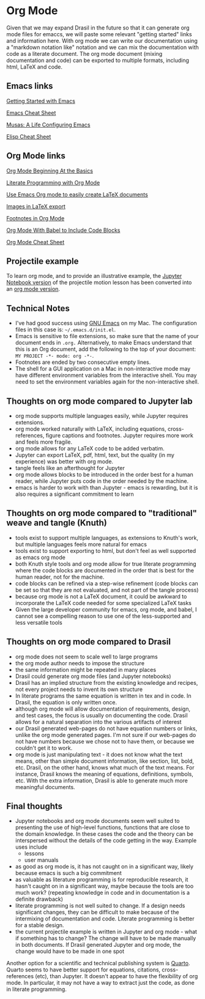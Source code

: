 # Org Mode

Given that we may expand Drasil in the future so that it can generate org mode files for emaccs, we will paste some relevant "getting started" links and information here.  With org mode we can write our documentation using a "markdown notation like" notation and we can mix the documentation with code as a literate document.  The org mode document (mixing documentation and code) can be exported to multiple formats, including html, LaTeX and code.

## Emacs links

[Getting Started with Emacs](https://lucidmanager.org/productivity/getting-started-with-emacs/)

[Emacs Cheat Sheet](https://www.gnu.org/software/emacs/refcards/pdf/refcard.pdf)

[Musas: A Life Configuring Emacs](https://alhassy.github.io/emacs.d/)

[Elisp Cheat Sheet](https://github.com/alhassy/ElispCheatSheet/blob/master/CheatSheet.pdf)


## Org Mode links

[Org Mode Beginning At the Basics](https://orgmode.org/worg/org-tutorials/org4beginners.html)

[Literate Programming with Org Mode](http://howardism.org/Technical/Emacs/literate-programming-tutorial.html)

[Use Emacs Org mode to easily create LaTeX documents](https://github.com/JacquesCarette/Drasil/wiki/Getting-Started-with-Org-Mode/_edit)

[Images in LaTeX export](https://orgmode.org/manual/Images-in-LaTeX-export.html)

[Footnotes in Org Mode](https://orgmode.org/manual/Creating-Footnotes.html)

[Org Mode With Babel to Include Code Blocks](https://orgmode.org/worg/org-contrib/babel/intro.html)

[Org Mode Cheat Sheet](https://devhints.io/org-mode)

## Projectile example

To learn org mode, and to provide an illustrative example, the [Jupyter Notebook version](https://github.com/smiths/caseStudies/blob/master/CaseStudies/projectile/projectileLesson/ProjectileLesson.ipynb) of the projectile motion lesson has been converted into an [org mode version](https://github.com/smiths/caseStudies/blob/master/CaseStudies/projectile/projectileLesson/orgModeVersion/projMotLesson.org).

## Technical Notes

- I've had good success using [GNU Emacs](https://www.gnu.org/software/emacs/) on my Mac.  The configuration files in this case is: `~/.emacs.d/init.el`.
- Emacs is sensitive to file extensions, so make sure that the name of your document ends in `.org.`  Alternatively, to make Emacs understand that this is an Org document, add the following to the top of your document: `MY PROJECT -*- mode: org -*-`.
- Footnotes are ended by two consecutive empty lines.
- The shell for a GUI application on a Mac in non-interactive mode may have different environment variables from the interactive shell.  You may need to set the environment variables again for the non-interactive shell.

## Thoughts on org mode compared to Jupyter lab
- org mode supports multiple languages easily, while Jupyter requires extensions.
- org mode worked naturally with LaTeX, including equations, cross-references, figure captions and footnotes.  Jupyter requires more work and feels more fragile.
- org mode allows for any LaTeX code to be added verbatim.
- Jupyter can export LaTeX, pdf, html, text, but the quality (in my experience) was better with org mode.
- tangle feels like an afterthought for Jupyter
- org mode allows blocks to be introduced in the order best for a human reader, while Jupyter puts code in the order needed by the machine.
- emacs is harder to work with than Jupyter - emacs is rewarding, but it is also requires a significant commitment to learn

## Thoughts on org mode compared to "traditional" weave and tangle (Knuth)
- tools exist to support multiple languages, as extensions to Knuth's work, but multiple languages feels more natural for emacs
- tools exist to support exporting to html, but don't feel as well supported as emacs org mode
- both Knuth style tools and org mode allow for true literate programming where the code blocks are documented in the order that is best for the human reader, not for the machine.
- code blocks can be refined via a step-wise refinement (code blocks can be set so that they are not evaluated, and not part of the tangle process)
- because org mode is not a LaTeX document, it could be awkward to incorporate the LaTeX code needed for some specialized LaTeX tasks
- Given the large developer community for emacs, org mode, and babel, I cannot see a compelling reason to use one of the less-supported and less versatile tools

## Thoughts on org mode compared to Drasil
- org mode does not seem to scale well to large programs
 - the org mode author needs to impose the structure
 - the same information might be repeated in many places
- Drasil could generate org mode files (and Jupyter notebooks)
- Drasil has an implied structure from the existing knowledge and recipes, not every project needs to invent its own structure
- In literate programs the same equation is written in tex and in code.  In Drasil, the equation is only written once.
- although org mode will allow documentation of requirements, design, and test cases, the focus is usually on documenting the code.  Drasil allows for a natural separation into the various artifacts of interest
- our Drasil generated web-pages do not have equation numbers or links, unlike the org mode generated pages.  I'm not sure if our web-pages do not have numbers because we chose not to have them, or because we couldn't get it to work.
- org mode is just manipulating text - it does not know what the text means, other than simple document information, like section, list, bold, etc.  Drasil, on the other hand, knows what much of the text means.  For instance, Drasil knows the meaning of equations, definitions, symbols, etc.  With the extra information, Drasil is able to generate much more meaningful documents.

## Final thoughts
- Jupyter notebooks and org mode documents seem well suited to presenting the use of high-level functions, functions that are close to the domain knowledge.  In these cases the code and the theory can be interspersed without the details of the code getting in the way.  Example uses include
  - lessons
  - user manuals
- as good as org mode is, it has not caught on in a significant way, likely because emacs is such a big commitment
- as valuable as literature programming is for reproducible research, it hasn't caught on in a significant way, maybe because the tools are too much work?  (repeating knowledge in code and in documentation is a definite drawback)
- literate programming is not well suited to change.  If a design needs significant changes, they can be difficult to make because of the intermixing of documentation and code.  Literate programming is better for a stable design.
- the current projectile example is written in Jupyter and org mode - what if something has to change?  The change will have to be made manually in both documents.  If Drasil generated Jupyter and org mode, the change would have to be made in one spot

Another option for a scientific and technical publishing system is [Quarto](https://quarto.org/).  Quarto seems to have better support for equations, citations, cross-references (etc), than Jupyter.  It doesn't appear to have the flexibility of org mode.  In particular, it may not have a way to extract just the code, as done in literate programming.